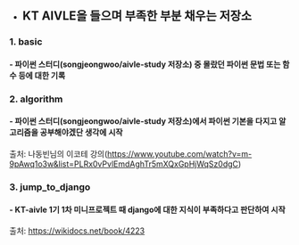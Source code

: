 + ## KT AIVLE을 들으며 부족한 부분 채우는 저장소

### 1. basic
#### - 파이썬 스터디(songjeongwoo/aivle-study 저장소) 중 몰랐던 파이썬 문법 또는 함수 등에 대한 기록

### 2. algorithm
#### - 파이썬 스터디(songjeongwoo/aivle-study 저장소)에서 파이썬 기본을 다지고 알고리즘을 공부해야겠단 생각에 시작
출처: 나동빈님의 이코테 강의(https://www.youtube.com/watch?v=m-9pAwq1o3w&list=PLRx0vPvlEmdAghTr5mXQxGpHjWqSz0dgC)

### 3. jump_to_django
#### - KT-aivle 1기 1차 미니프로젝트 때 django에 대한 지식이 부족하다고 판단하여 시작
출처: https://wikidocs.net/book/4223
